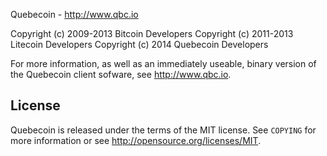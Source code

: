 Quebecoin - http://www.qbc.io

Copyright (c) 2009-2013 Bitcoin Developers
Copyright (c) 2011-2013 Litecoin Developers
Copyright (c) 2014 Quebecoin Developers

For more information, as well as an immediately useable, binary version of
the Quebecoin client sofware, see http://www.qbc.io.

License
-------

Quebecoin is released under the terms of the MIT license. See `COPYING` for more
information or see http://opensource.org/licenses/MIT.